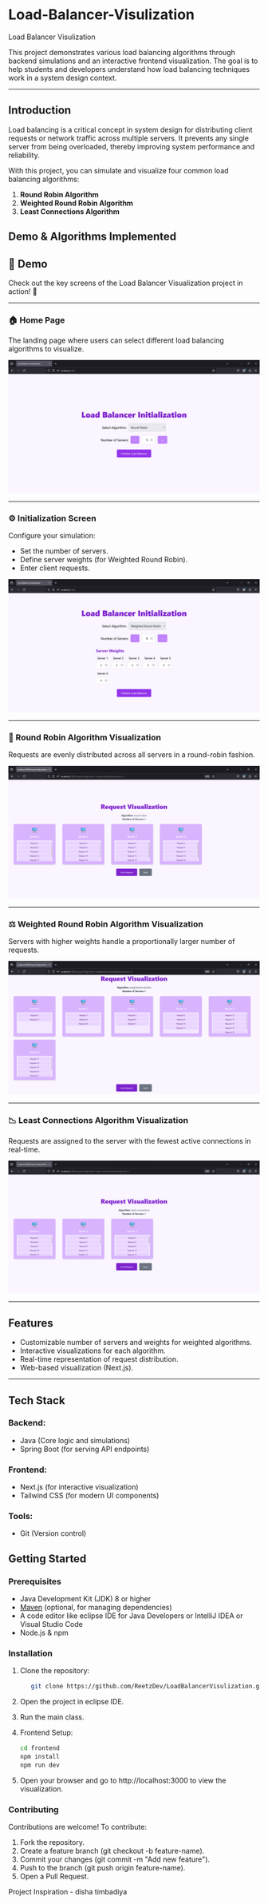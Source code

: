 # Load-Balancer-Visulization
Load Balancer Visulization

This project demonstrates various load balancing algorithms through backend simulations and an interactive frontend visualization. The goal is to help students and developers understand how load balancing techniques work in a system design context.

---

## Introduction
Load balancing is a critical concept in system design for distributing client requests or network traffic across multiple servers. It prevents any single server from being overloaded, thereby improving system performance and reliability.


With this project, you can simulate and visualize four common load balancing algorithms:
1. **Round Robin Algorithm**
2. **Weighted Round Robin Algorithm**
3. **Least Connections Algorithm**

## Demo & Algorithms Implemented

## 🎥 Demo

Check out the key screens of the Load Balancer Visualization project in action! 🚀

---

### 🏠 Home Page
The landing page where users can select different load balancing algorithms to visualize.

![Home](./Load_balance_images/home.png)

---

### ⚙️ Initialization Screen
Configure your simulation:
- Set the number of servers.
- Define server weights (for Weighted Round Robin).
- Enter client requests.

![Init](./Load_balance_images/init.png)

---

### 🔄 Round Robin Algorithm Visualization
Requests are evenly distributed across all servers in a round-robin fashion.

![Round Robin](./Load_balance_images/RR.png)

---

### ⚖️ Weighted Round Robin Algorithm Visualization
Servers with higher weights handle a proportionally larger number of requests.

![Weighted Round Robin](./Load_balance_images/WRR.png)

---

### 📉 Least Connections Algorithm Visualization
Requests are assigned to the server with the fewest active connections in real-time.

![Least Connection](./Load_balance_images/leastConnection.png)

---

## Features
- Customizable number of servers and weights for weighted algorithms.
-  Interactive visualizations for each algorithm.
- Real-time representation of request distribution.
- Web-based visualization (Next.js).

---

## Tech Stack
### Backend:
- Java (Core logic and simulations)
- Spring Boot (for serving API endpoints)

### Frontend:
- Next.js (for interactive visualization)
- Tailwind CSS (for modern UI components)

### Tools:
- Git (Version control)

## Getting Started

### Prerequisites
- Java Development Kit (JDK) 8 or higher
- [Maven](https://maven.apache.org/) (optional, for managing dependencies)
- A code editor like eclipse IDE for Java Developers or IntelliJ IDEA or Visual Studio Code
- Node.js & npm

### Installation
1. Clone the repository:
   ```bash
      git clone https://github.com/ReetzDev/LoadBalancerVisulization.git
   ```

2. Open the project in eclipse IDE.

3. Run the main class.

4. Frontend Setup:

    ```bash 
    cd frontend
    npm install
    npm run dev
    ```
5. Open your browser and go to http://localhost:3000 to view the visualization.

### Contributing

Contributions are welcome! To contribute:

1. Fork the repository.
2. Create a feature branch (git checkout -b feature-name).
3. Commit your changes (git commit -m "Add new feature").
4. Push to the branch (git push origin feature-name).
5. Open a Pull Request.

Project Inspiration - disha timbadiya